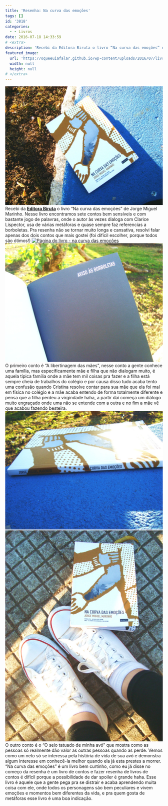```yaml
---
title: 'Resenha: Na curva das emoções'
tags: []
id: '3818'
categories:
  - - Livros
date: 2016-07-18 14:33:59
# <extra>
description: 'Recebi da Editora Biruta o livro “Na curva das emoções” de Jorge Miguel Marinho. Nesse livro encontramos sete contos bem sensíveis e com bastante jogo de palavras, onde o autor às vezes dialoga com Clarice Lispector, usa de várias metáforas e quase sempre faz referencias a borboletas. Pra resenha não se tornar muito longa e cansativa, resolvi falar apenas dos dois contos que mais gostei (foi difícil escolher, porque todos são ótimos!) O primeiro conto é “A libertinagem das mães”, nesse conto a gente conhece uma família, mas especificamente mãe e filha que não dialogam muito, é aquela típica família onde a mãe tem mil coisas pra fazer e a filha está sempre cheia de trabalhos do colégio e por causa disso tudo acaba tento uma confusão quando Cristina resolve contar para sua mãe que ela foi mal em física &hellip;'
featured_image: 
  url: 'https://oqueeuiafalar.github.io/wp-content/uploads/2016/07/livro-Na-curva-das-emoções-Jorge-Miguel-Marinho-1024x768.jpg'
  width: null
  height: null
# </extra>
---
```


[![resenha na curva das emoções - Jorge Miguel Marinho](/wp-content/uploads/2016/07/livro-Na-curva-das-emoções-Jorge-Miguel-Marinho-1024x768.jpg)](/wp-content/uploads/2016/07/livro-Na-curva-das-emoções-Jorge-Miguel-Marinho.jpg) Recebi da **[Editora Biruta](https://www.editorabiruta.com.br/)** o livro “Na curva das emoções” de Jorge Miguel Marinho. Nesse livro encontramos sete contos bem sensíveis e com bastante jogo de palavras, onde o autor às vezes dialoga com Clarice Lispector, usa de várias metáforas e quase sempre faz referencias a borboletas. Pra resenha não se tornar muito longa e cansativa, resolvi falar apenas dos dois contos que mais gostei (foi difícil escolher, porque todos são ótimos!) [![Página do livro - na curva das emoções ](/wp-content/uploads/2016/07/resenha-do-livro-na-curva-das-emoões-1024x768.jpg)](/wp-content/uploads/2016/07/resenha-do-livro-na-curva-das-emoões.jpg) [![página do livro na curva das emoções - resenha ](/wp-content/uploads/2016/07/livro-na-curva-das-emoções-resumo-1024x768.jpg)](/wp-content/uploads/2016/07/livro-na-curva-das-emoções-resumo.jpg) O primeiro conto é “A libertinagem das mães”, nesse conto a gente conhece uma família, mas especificamente mãe e filha que não dialogam muito, é aquela típica família onde a mãe tem mil coisas pra fazer e a filha está sempre cheia de trabalhos do colégio e por causa disso tudo acaba tento uma confusão quando Cristina resolve contar para sua mãe que ela foi mal em física no colégio e a mãe acaba entendo de forma totalmente diferente e pensa que a filha perdeu a virgindade haha, a partir daí começa um diálogo muito engraçado onde uma não se entende com a outra e no fim a mãe vê que acabou fazendo besteira. [![resenha do livro - na curva das emoções](/wp-content/uploads/2016/07/lombada-do-livro-na-curva-das-emoções-1024x768.jpg)](/wp-content/uploads/2016/07/lombada-do-livro-na-curva-das-emoções.jpg) [![resumo do livro - na curva das emoções](/wp-content/uploads/2016/07/resumo-na-curva-das-emoções-jorge-miguel-marinho-768x1024.jpg)](/wp-content/uploads/2016/07/resumo-na-curva-das-emoções-jorge-miguel-marinho.jpg) O outro conto é o “O seio tatuado de minha avó” que mostra como as pessoas só realmente dão valor as outras pessoas quando as perde. Vemos como um neto só se interessa pela história de vida de sua avó e demonstra algum interesse em conhecê-la melhor quando ela já esta prestes a morrer. “Na curva das emoções” é um livro bem curtinho, como eu já disse no começo da resenha é um livro de contos e fazer resenha de livros de contos é difícil porque a possibilidade de dar spoiler é grande haha. Esse livro é aquele que a gente pega pra se distrair e acaba aprendendo muita coisa com ele, onde todos os personagens são bem peculiares e vivem emoções e momentos bem diferentes da vida, e pra quem gosta de metáforas esse livro é uma boa indicação.
